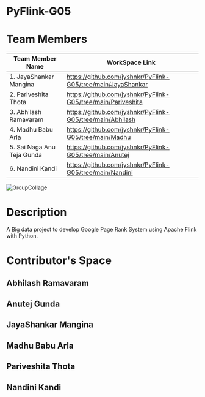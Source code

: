 # PyFlink-G05

# Team Members
| Team Member Name           | WorkSpace Link
| ---------------------------|-------------------------|
| 1. JayaShankar Mangina     |https://github.com/jyshnkr/PyFlink-G05/tree/main/JayaShankar                 |
| 2. Pariveshita Thota       |https://github.com/jyshnkr/PyFlink-G05/tree/main/Pariveshita                 |
| 3. Abhilash Ramavaram      |https://github.com/jyshnkr/PyFlink-G05/tree/main/Abhilash                    |
| 4. Madhu Babu Arla         |https://github.com/jyshnkr/PyFlink-G05/tree/main/Madhu                       |
| 5. Sai Naga Anu Teja Gunda |https://github.com/jyshnkr/PyFlink-G05/tree/main/Anutej                      |   
| 6. Nandini Kandi           |https://github.com/jyshnkr/PyFlink-G05/tree/main/Nandini                     |

![GroupCollage](https://user-images.githubusercontent.com/77635770/160168682-61663fb8-2c84-4ed7-8c64-f7e6310d3474.jpeg)

# Description                         
                         
A Big data project to develop Google Page Rank System using Apache Flink with Python.

# Contributor's Space

## Abhilash Ramavaram

## Anutej Gunda

## JayaShankar Mangina

## Madhu Babu Arla

## Pariveshita Thota

## Nandini Kandi
